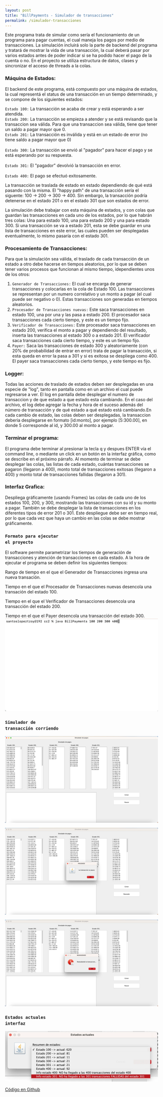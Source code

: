 ```yaml
---
layout: post
title: "BillPayments - Simulador de transacciones"
permalink: /simulador-transacciones
---
```

Este programa trata de simular como sería el funcionamiento de un programa para pagar cuentas, el cual maneja los pagos por medio de transacciones. La simulación incluirá solo la parte de backend del programa y tratará de mostrar la vida de una transacción, la cual deberá pasar por varios estados antes de poder indicar si se ha podido hacer el pago de la cuenta o no. En el proyecto se utiliza estructura de datos, clases y sincronizar el acceso de threads a la colas. 

<!--more-->

### Máquina de Estados:
El backend de este programa, está compuesto por una máquina de estados, la cual representá el status de una transacción en un tiempo determinado, y se compone de los siguientes estados:

<code>Estado 100:</code> La transacción se acaba de crear y está esperando a ser atendida.<br>
<code>Estado 200:</code> La transacción se empieza a atender y se está revisando que la transaccion sea válida. Para que una transaccion sea válida, tiene que tener un saldo a pagar mayor que 0.<br> 
<code>Estado 201:</code> La transacción es inválida y está en un estado de error (no tiene saldo a pagar mayor que 0)<br>    
<code>Estado 300:</code> La transacción se envió al "pagador" para hacer el pago y se está esperando por su respuesta.<br>    
<code>Estado 301:</code> El "pagador" devolvió la transacción en error.<br>    
<code>Estado 400:</code> El pago se efectuó exitosamente. 
    
La transacción se traslada de estado en estado dependiendo de qué está pasando con la misma. El "happy path" de una transacción sería el siguente: 100 -> 200 -> 300 -> 400. Sin embargo, la transacción podría detenerse en el estado 201 o en el estado 301 que son estados de error.<br>    

La simulación debe trabajar con esta máquina de estados, y con colas que guardan las transacciones en cada uno de los estados, por lo que habrán tres colas: Una para estado 100, una para estado 200 y una para estado 300. Si una transacción se va a estado 201, esta se debe guardar en una lista de transacciones en este error, las cuales pueden ser desplegadas eventualmente, lo mismo pasaría con el estado 301. 

### Procesamiento de Transacciones:
Para que la simulación sea válida, el traslado de cada transacción de un estado a otro debe hacerse en tiempos aleatorios, por lo que se deben tener varios procesos que funcionan al mismo tiempo, idependientes unos de los otros:

1. <code>Generador de Transacciones:</code> El cual se encarga de generar transacciones y colocarlas en la cola de Estado 100. Las transacciones se representan por un numero correlativo y un monto a pagar (el cual puede ser negativo o 0). Estas transacciones son generadas en tiempos aleatorios.
2. <code>Procesador de Transacciones nuevas:</code> Este saca transacciones en estado 100, una por una y las pasa a estado 200. El procesador saca transacciones cada cierto tiempo, y este es un tiempo fijo.
3. <code>Verificador de Transacciones:</code> Este procesador saca transacciones en estado 200, verifica el monto a pagar y dependiendo del resultado, inserta las transacciones al estado 300 o a estado 201. El verificador saca transacciones cada cierto tiempo, y este es un tiempo fijo.
4. <code>Payer:</code> Saca las transacciones de estado 300 y aleatoriamente (con 20% de probabilidad de entrar en error) trata de pagar la transacción, si esta queda en error la pasa a 301 y si es exitosa se despliega como 400. El payer saca transacciones cada cierto tiempo, y este tiempo es fijo. 

### Logger:
Todas las acciones de traslado de estados deben ser desplegadas en una especie de "log", tanto en pantalla como en un archivo el cual puede regresarse a ver. El log en pantalla debe desplegar el numero de transaccion y de que estado a que estado esta cambiando. En el caso del archivo, el log debe agregar la fecha y hora de el suceso además del número de transacción y de qué estado a qué estado está cambiando.En cada cambio de estado, las colas deben ser desplegadas, la transaccion deberia desplegarse en formato [id:monto], por ejemplo [5:300.00], en donde 5 corresponde al id, y 300.00 al monto a pagar.

### Terminar el programa:
El programa debe terminar al presionar la tecla q y despues ENTER vía el command line, o mediante un click en un botón en la interfaz gráfica, como se describe en el próximo párrafo. Al momento de terminar se debe desplegar las colas, las listas de cada estado, cuántas transacciones se pagaron (llegaron a 400), monto total de transacciones exitosas (llegaron a 400) y monto total de transacciones fallidas (llegaron a 301).

### Interfaz Grafica:
Despliega gráficamente (usando Frames) las colas de cada uno de los estados 100, 200, y 300, mostrando las transacciones con su id y su monto a pagar. También se debe desplegar la lista de transacciones en los diferentes tipos de error 201 o 301. Este despliegue debe ser en tiempo real, por lo que cada vez que haya un cambio en las colas se debe mostrar gráficamente. 

### <code>Formato para ejecutar el proyecto</code>
El software permite parametrizar los tiempos de generación de transacciones y atención de transacciones en cada estado. A la hora de ejecutar el programa se deben definir los siguientes tiempos:

Rango de tiempo en el que el Generador de Transacciones ingresa una nueva transación.

Tiempo en el que el Procesador de Transacciones nuevas desencola una transación del estado 100.

Tiempo en el que el Verificador de Transacciones desencola una transacción del estado 200.

Tiempo en el que el Payer desencola una transacción del estado 300. 
[![Formato ejecución](assets/posts/simulador-transacciones/1.webp)](assets/posts/simulador-transacciones/1.webp)

### <code>Simulador de transacción corriendo</code>
[![Funcionamiento de simulador de transacciones](assets/posts/simulador-transacciones/2.webp)](assets/posts/simulador-transacciones/2.webp)

[![Pausar transacción](assets/posts/simulador-transacciones/3.webp)](assets/posts/simulador-transacciones/3.webp)

[![Reanudar transacción](assets/posts/simulador-transacciones/4.webp)](assets/posts/simulador-transacciones/4.webp)

### <code>Estados actuales interfaz</code>
[![Resumen estados](assets/posts/simulador-transacciones/5.webp)](assets/posts/simulador-transacciones/5.webp)

[Código en Github](https://github.com/santoslopez/cc-2/tree/santoslopez/2018/an/interciclo/pj1-1)